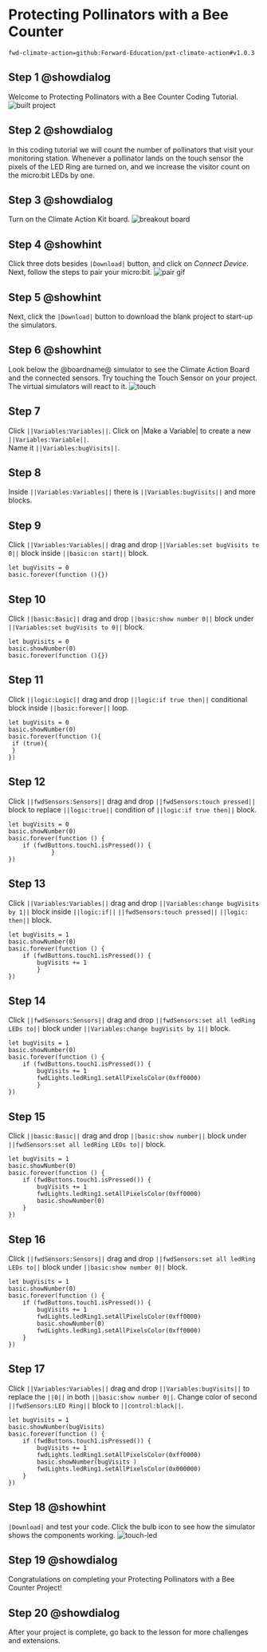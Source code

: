 # Protecting Pollinators with a Bee Counter

```package
fwd-climate-action=github:Forward-Education/pxt-climate-action#v1.0.3
```

## Step 1 @showdialog

Welcome to Protecting Pollinators with a Bee Counter Coding Tutorial.
![built project](https://forward-education.github.io/pxt-climate-action/tutorial-assets/project-beetouch-200.png)

## Step 2 @showdialog

In this coding tutorial we will count the number of pollinators that visit your monitoring station. Whenever a pollinator lands on the touch sensor the pixels of the LED Ring are turned on, and we increase the visitor count on the micro:bit LEDs by one.

## Step 3 @showdialog

Turn on the Climate Action Kit board.
![breakout board](https://forward-education.github.io/pxt-climate-action/tutorial-assets/breakout-turn-on.png)

## Step 4 @showhint

Click three dots besides `|Download|` button, and click on _Connect Device_. Next, follow the steps to pair your micro:bit.
![pair gif](https://forward-education.github.io/pxt-climate-action/tutorial-assets/pairmicrobit-280x203.gif)

## Step 5 @showhint

Next, click the `|Download|` button to download the blank project to start-up the simulators.

## Step 6 @showhint

Look below the @boardname@ simulator to see the Climate Action Board and the connected sensors. Try touching the Touch Sensor on your project. The virtual simulators will react to it.
![touch](https://forward-education.github.io/pxt-climate-action/tutorial-assets/simulator-7-Touch.gif)

## Step 7

Click `||Variables:Variables||`. Click on |Make a Variable| to create a new `||Variables:Variable||`.  
Name it `||Variables:bugVisits||`.

## Step 8

Inside `||Variables:Variables||` there is `||Variables:bugVisits||`
and more blocks.

## Step 9

Click `||Variables:Variables||` drag and drop `||Variables:set bugVisits to 0||` block
inside `||basic:on start||` block.

```blocks
let bugVisits = 0
basic.forever(function (){})
```

## Step 10

Click `||basic:Basic||` drag and drop `||basic:show number 0||` block
under `||Variables:set bugVisits to 0||` block.

```blocks
let bugVisits = 0
basic.showNumber(0)
basic.forever(function (){})
```

## Step 11

Click `||logic:Logic||` drag and drop `||logic:if true then||`
conditional block inside `||basic:forever||` loop.

```blocks
let bugVisits = 0
basic.showNumber(0)
basic.forever(function (){
 if (true){
 }
})
```

## Step 12

Click `||fwdSensors:Sensors||` drag and drop `||fwdSensors:touch pressed||` block to replace `||logic:true||` condition of `||logic:if true then||` block.

```blocks
let bugVisits = 0
basic.showNumber(0)
basic.forever(function () {
    if (fwdButtons.touch1.isPressed()) {
            }
})
```

## Step 13

Click `||Variables:Variables||` drag and drop
`||Variables:change bugVisits by 1||` block inside
`||logic:if||` `||fwdSensors:touch pressed||` `||logic: then||` block.

```blocks
let bugVisits = 1
basic.showNumber(0)
basic.forever(function () {
    if (fwdButtons.touch1.isPressed()) {
        bugVisits += 1
        }
})
```

## Step 14

Click `||fwdSensors:Sensors||` drag and drop `||fwdSensors:set all ledRing LEDs to||` block under `||Variables:change bugVisits by 1||` block.

```blocks
let bugVisits = 1
basic.showNumber(0)
basic.forever(function () {
    if (fwdButtons.touch1.isPressed()) {
        bugVisits += 1
        fwdLights.ledRing1.setAllPixelsColor(0xff0000)
        }
})
```

## Step 15

Click `||basic:Basic||` drag and drop `||basic:show number||` block under `||fwdSensors:set all ledRing LEDs to||` block.

```blocks
let bugVisits = 1
basic.showNumber(0)
basic.forever(function () {
    if (fwdButtons.touch1.isPressed()) {
        bugVisits += 1
        fwdLights.ledRing1.setAllPixelsColor(0xff0000)
        basic.showNumber(0)
    }
})
```

## Step 16

Click `||fwdSensors:Sensors||` drag and drop `||fwdSensors:set all ledRing LEDs to||`
block under `||basic:show number 0||`
block.

```blocks
let bugVisits = 1
basic.showNumber(0)
basic.forever(function () {
    if (fwdButtons.touch1.isPressed()) {
        bugVisits += 1
        fwdLights.ledRing1.setAllPixelsColor(0xff0000)
        basic.showNumber(0)
        fwdLights.ledRing1.setAllPixelsColor(0xff0000)
    }
})
```

## Step 17

Click `||Variables:Variables||` drag and drop `||Variables:bugVisits||`
to replace the `||0||` in both `||basic:show number 0||`.
Change color of second `||fwdSensors:LED Ring||` block to `||control:black||`.

```blocks
let bugVisits = 1
basic.showNumber(bugVisits)
basic.forever(function () {
    if (fwdButtons.touch1.isPressed()) {
        bugVisits += 1
        fwdLights.ledRing1.setAllPixelsColor(0xff0000)
        basic.showNumber(bugVisits )
        fwdLights.ledRing1.setAllPixelsColor(0x000000)
    }
})
```

## Step 18 @showhint

`|Download|` and test your code. Click the bulb icon to see how
the simulator shows the components working.
![touch-led](https://forward-education.github.io/pxt-climate-action/tutorial-assets/simulator-10-LED-bee.gif)

## Step 19 @showdialog

Congratulations on completing your Protecting Pollinators with a Bee Counter Project!

## Step 20 @showdialog

After your project is complete, go back to the lesson for more challenges and extensions.
